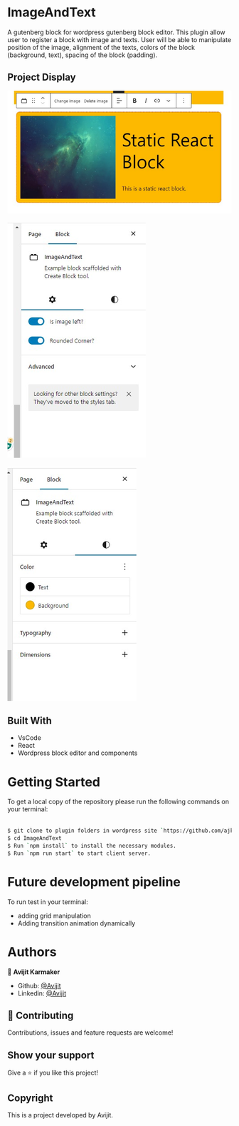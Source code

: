 # ImageAndText

A gutenberg block for wordpress gutenberg block editor. This plugin allow user to register a block with image and texts. User will be able to manipulate position of the image, alignment of the texts, colors of the block (background, text), spacing of the block (padding). 

## Project Display

![screenshot](./src/images/image-1.jpg)
\
\
![screenshot](./src/images/image-2.jpg)
\
\
![screenshot](./src/images/image-3.jpg)


## Built With

- VsCode
- React
- Wordpress block editor and components

# Getting Started

To get a local copy of the repository please run the following commands on your terminal:

```bash

$ git clone to plugin folders in wordpress site `https://github.com/ajkacca457/ImageAndText.git`
$ cd ImageAndText
$ Run `npm install` to install the necessary modules.
$ Run `npm run start` to start client server.

```

# Future development pipeline

To run test in your terminal:

- adding grid manipulation
- Adding transition animation dynamically


# Authors

👤 **Avijit Karmaker**

- Github: [@Avijit](https://github.com/ajkacca457)
- Linkedin: [@Avijit](https://www.linkedin.com/in/avijit-karmaker-8738a54)

## 🤝 Contributing

Contributions, issues and feature requests are welcome!

## Show your support

Give a ⭐️ if you like this project!

## Copyright

This is a project developed by Avijit.
